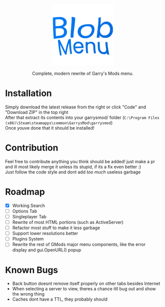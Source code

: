 <p align="center"><img src="logo.png" width="200"></p>

<p align="center">Complete, modern rewrite of Garry's Mods menu.</p>

# Installation
Simply download the latest release from the right or click "Code" and "Download ZIP" in the top right  
After that extract its contents into your garrysmod/ folder (`C:\Program Files (x86)\Steam\steamapps\common\GarrysMod\garrysmod`)  
Once youve done that it should be installed!

# Contribution
Feel free to contribute anything you think should be added! just make a pr and ill most likely merge it unless its stupid, if its a fix even better :)  
Just follow the code style and dont add *too much* useless garbage

# Roadmap
* [x] Working Search
* [ ] Options Tab
* [ ] Singleplayer Tab
* [ ] Rewrite of most HTML portions (such as ActiveServer)
* [ ] Refactor most stuff to make it less garbage
* [ ] Support lower resolutions better
* [ ] Plugins System  
* [ ] Rewrite the rest of GMods major menu components, like the error display and gui.OpenURL() popup

# Known Bugs
- Back button doesnt remove itself properly on other tabs besides Internet
- When selecting a server to view, theres a chance itll bug out and show the wrong thing
- Caches dont have a TTL, they probably should